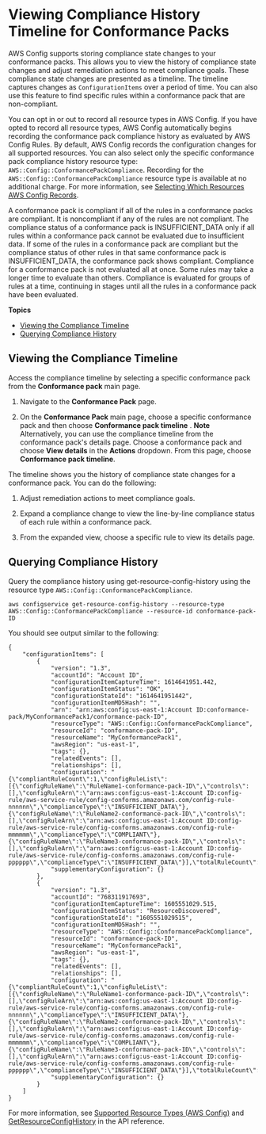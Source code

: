 # Viewing Compliance History Timeline for Conformance Packs<a name="compliance-history-conformance-pack"></a>

AWS Config supports storing compliance state changes to your conformance packs\. This allows you to view the history of compliance state changes and adjust remediation actions to meet compliance goals\. These compliance state changes are presented as a timeline\. The timeline captures changes as `ConfigurationItems` over a period of time\. You can also use this feature to find specific rules within a conformance pack that are non\-compliant\.

You can opt in or out to record all resource types in AWS Config\. If you have opted to record all resource types, AWS Config automatically begins recording the conformance pack compliance history as evaluated by AWS Config Rules\. By default, AWS Config records the configuration changes for all supported resources\. You can also select only the specific conformance pack compliance history resource type: `AWS::Config::ConformancePackCompliance`\. Recording for the `AWS::Config::ConformancePackCompliance` resource type is available at no additional charge\. For more information, see [Selecting Which Resources AWS Config Records](https://docs.aws.amazon.com/config/latest/developerguide/select-resources.html#select-resources-console)\.

A conformance pack is compliant if all of the rules in a conformance packs are compliant\. It is noncompliant if any of the rules are not compliant\. The compliance status of a conformance pack is INSUFFICIENT\_DATA only if all rules within a conformance pack cannot be evaluated due to insufficient data\. If some of the rules in a conformance pack are compliant but the compliance status of other rules in that same conformance pack is INSUFFICIENT\_DATA, the conformance pack shows compliant\. Compliance for a conformance pack is not evaluated all at once\. Some rules may take a longer time to evaluate than others\. Compliance is evaluated for groups of rules at a time, continuing in stages until all the rules in a conformance pack have been evaluated\.

**Topics**
+ [Viewing the Compliance Timeline](#viewing-compliance-history-conformance-pack)
+ [Querying Compliance History](#querying-compliance-history-conformance-pack)

## Viewing the Compliance Timeline<a name="viewing-compliance-history-conformance-pack"></a>

Access the compliance timeline by selecting a specific conformance pack from the **Conformance pack** main page\.

1. Navigate to the **Conformance Pack** page\.

1. On the **Conformance Pack** main page, choose a specific conformance pack and then choose **Conformance pack timeline** \.
**Note**  
Alternatively, you can use the compliance timeline from the conformance pack's details page\. Choose a conformance pack and choose **View details** in the **Actions** dropdown\. From this page, choose **Conformance pack timeline**\.

The timeline shows you the history of compliance state changes for a conformance pack\. You can do the following:

1. Adjust remediation actions to meet compliance goals\.

1. Expand a compliance change to view the line\-by\-line compliance status of each rule within a conformance pack\.

1. From the expanded view, choose a specific rule to view its details page\.

## Querying Compliance History<a name="querying-compliance-history-conformance-pack"></a>

Query the compliance history using get\-resource\-config\-history using the resource type `AWS::Config::ConformancePackCompliance`\.

```
aws configservice get-resource-config-history --resource-type AWS::Config::ConformancePackCompliance --resource-id conformance-pack-ID
```

You should see output similar to the following:

```
{
    "configurationItems": [
        {
            "version": "1.3",
            "accountId": "Account ID",
            "configurationItemCaptureTime": 1614641951.442,
            "configurationItemStatus": "OK",
            "configurationStateId": "1614641951442",
            "configurationItemMD5Hash": "",
            "arn": "arn:aws:config:us-east-1:Account ID:conformance-pack/MyConformancePack1/conformance-pack-ID",
            "resourceType": "AWS::Config::ConformancePackCompliance",
            "resourceId": "conformance-pack-ID",
            "resourceName": "MyConformancePack1",
            "awsRegion": "us-east-1",
            "tags": {},
            "relatedEvents": [],
            "relationships": [],
            "configuration": "{\"compliantRuleCount\":1,\"configRuleList\":[{\"configRuleName\":\"RuleName1-conformance-pack-ID\",\"controls\":[],\"configRuleArn\":\"arn:aws:config:us-east-1:Account ID:config-rule/aws-service-rule/config-conforms.amazonaws.com/config-rule-nnnnnn\",\"complianceType\":\"INSUFFICIENT_DATA\"},{\"configRuleName\":\"RuleName2-conformance-pack-ID\",\"controls\":[],\"configRuleArn\":\"arn:aws:config:us-east-1:Account ID:config-rule/aws-service-rule/config-conforms.amazonaws.com/config-rule-mmmmmm\",\"complianceType\":\"COMPLIANT\"},{\"configRuleName\":\"RuleName3-conformance-pack-ID\",\"controls\":[],\"configRuleArn\":\"arn:aws:config:us-east-1:Account ID:config-rule/aws-service-rule/config-conforms.amazonaws.com/config-rule-pppppp\",\"complianceType\":\"INSUFFICIENT_DATA\"}],\"totalRuleCount\":3,\"nonCompliantRuleCount\":0,\"complianceType\":\"COMPLIANT\"}",
            "supplementaryConfiguration": {}
        },
        {
            "version": "1.3",
            "accountId": "768311917693",
            "configurationItemCaptureTime": 1605551029.515,
            "configurationItemStatus": "ResourceDiscovered",
            "configurationStateId": "1605551029515",
            "configurationItemMD5Hash": "",
            "resourceType": "AWS::Config::ConformancePackCompliance",
            "resourceId": "conformance-pack-ID",
            "resourceName": "MyConformancePack1",
            "awsRegion": "us-east-1",
            "tags": {},
            "relatedEvents": [],
            "relationships": [],
            "configuration": "{\"compliantRuleCount\":1,\"configRuleList\":[{\"configRuleName\":\"RuleName1-conformance-pack-ID\",\"controls\":[],\"configRuleArn\":\"arn:aws:config:us-east-1:Account ID:config-rule/aws-service-rule/config-conforms.amazonaws.com/config-rule-nnnnnn\",\"complianceType\":\"INSUFFICIENT_DATA\"},{\"configRuleName\":\"RuleName2-conformance-pack-ID\",\"controls\":[],\"configRuleArn\":\"arn:aws:config:us-east-1:Account ID:config-rule/aws-service-rule/config-conforms.amazonaws.com/config-rule-mmmmmm\",\"complianceType\":\"COMPLIANT\"},{\"configRuleName\":\"RuleName3-conformance-pack-ID\",\"controls\":[],\"configRuleArn\":\"arn:aws:config:us-east-1:Account ID:config-rule/aws-service-rule/config-conforms.amazonaws.com/config-rule-pppppp\",\"complianceType\":\"INSUFFICIENT_DATA\"}],\"totalRuleCount\":3,\"nonCompliantRuleCount\":0,\"complianceType\":\"COMPLIANT\"}",
            "supplementaryConfiguration": {}
        }
    ]
}
```

For more information, see [Supported Resource Types \(AWS Config\)](https://docs.aws.amazon.com/config/latest/developerguide/resource-config-reference.html#awsconfig) and [GetResourceConfigHistory](https://docs.aws.amazon.com/config/latest/APIReference/APIReference/API_GetResourceConfigHistory.html) in the API reference\.